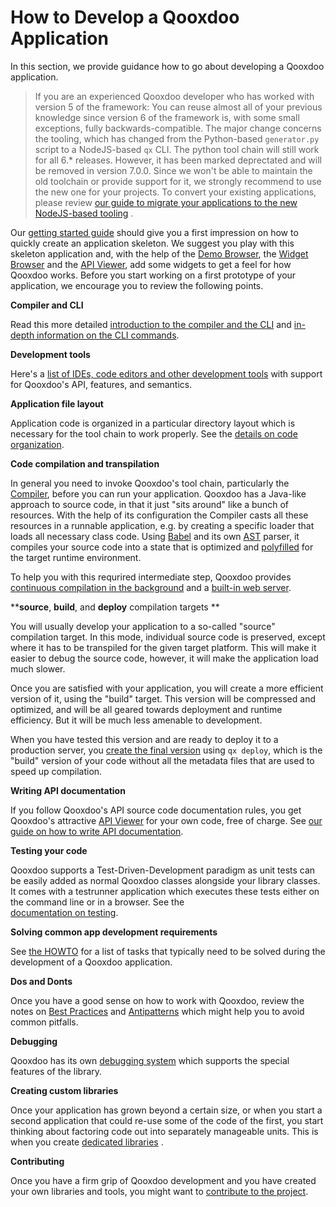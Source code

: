 # How to Develop a Qooxdoo Application

In this section, we provide guidance how to go about developing a Qooxdoo
application.

> If you are an experienced Qooxdoo developer who has worked with version 5 of
> the framework: You can reuse almost all of your previous knowledge since
> version 6 of the framework is, with some small exceptions, fully
> backwards-compatible. The major change concerns the tooling, which has changed
> from the Python-based `generator.py` script to a NodeJS-based `qx` CLI. The
> python tool chain will still work for all 6.\* releases. However, it has been
> marked deprectated and will be removed in version 7.0.0. Since we won't be
> able to maintain the old toolchain or provide support for it, we strongly
> recommend to use the new one for your projects. To convert your existing
> applications, please review
> [our guide to migrate your applications to the new NodeJS-based tooling](compiler/migration.md)
> .

Our [getting started guide](../README.md#getting-started) should give you a first impression on
how to quickly create an application skeleton. We suggest you play with this
skeleton application and, with the help of the
[Demo Browser](apps://demobrowser), the [Widget Browser](apps://demobrowser/)
and the [API Viewer](apps://apiviewer), add some widgets to get a feel for how
Qooxdoo works. Before you start working on a first prototype of your
application, we encourage you to review the following points.

**Compiler and CLI**

Read this more detailed [introduction to the compiler and the CLI](./compiler)
and [in-depth information on the CLI commands](./cli/commands).

**Development tools**

Here's a
[list of IDEs, code editors and other development tools](development_tools.md)
with support for Qooxdoo's API, features, and semantics.

**Application file layout**

Application code is organized in a particular directory layout which is
necessary for the tool chain to work properly. See the
[details on code organization](code_organisation.md).

**Code compilation and transpilation**

In general you need to invoke Qooxdoo's tool chain, particularly the 
[Compiler](compiler/), before you can run your application. Qooxdoo 
has a Java-like approach to source code, in that it just "sits around" 
like a bunch of resources. With the help of its configuration the 
Compiler casts all these resources in a runnable application, e.g. 
by creating a specific loader that loads all necessary class code. 
Using [Babel](https://babeljs.io/) and its own
[AST](https://en.wikipedia.org/wiki/Abstract_syntax_tree) parser, 
it compiles your source code into a state that is optimized and 
[polyfilled](https://en.wikipedia.org/wiki/Polyfill_(programming))
for the target runtime environment.

To help you with this requrired intermediate step, Qooxdoo provides
[continuous compilation in the background](compiler/?id=creating-your-first-application)
and a [built-in web server](cli/commands?id=mini-web-server).

**__source__, __build__, and __deploy__ compilation targets **

You will usually develop your application to a so-called "source" compilation target. 
In this mode, individual source code is preserved, except where it has to be transpiled
for the given target platform. This will make it easier to debug the source
code, however, it will make the application load much slower.

Once you are satisfied with your application, you will create a more efficient 
version of it, using the "build" target. This version will be compressed and 
optimized, and will be all geared towards deployment and runtime efficiency. 
But it will be much less amenable to development.

When you have tested this version and are ready to deploy it to a production 
server, you [create the final version](cli/commands?id=building-for-production-and-deployment)
using `qx deploy`, which is the "build" version of your code without all the metadata 
files that are used to speed up compilation. 

**Writing API documentation**

If you follow Qooxdoo's API source code documentation rules, you get Qooxdoo's
attractive [API Viewer](apps://apiviewer/) for your own code, free of charge.
See [our guide on how to write API documentation](documentation/).

**Testing your code**

Qooxdoo supports a Test-Driven-Development paradigm as unit tests can be easily
added as normal Qooxdoo classes alongside your library classes. It comes with a
testrunner application which executes these tests either on the command line or
in a browser. See the  
[documentation on testing](testing/).

**Solving common app development requirements**

See [the HOWTO](howto/) for a list of tasks that typically need to be solved
during the development of a Qooxdoo application.

**Dos and Donts**

Once you have a good sense on how to work with Qooxdoo, review the notes on
[Best Practices](best_practices.md) and [Antipatterns](antipatterns.md) which
might help you to avoid common pitfalls.

**Debugging**

Qooxdoo has its own [debugging system](debugging.md) which supports the special
features of the library.

**Creating custom libraries**

Once your application has grown beyond a certain size, or when you start a
second application that could re-use some of the code of the first, you start
thinking about factoring code out into separately manageable units. This is when
you create [dedicated libraries](library_custom.md) .

**Contributing**

Once you have a firm grip of Qooxdoo development and you have created your own
libraries and tools, you might want to
[contribute to the project](contribute.md).
